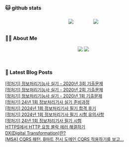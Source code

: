 
###  🐱 github stats  

<div id="main" align="center">
    <img src="https://github-readme-stats.vercel.app/api?username=peterica&count_private=true&show_icons=true&theme=radical"
        style="height: auto; margin-left: 20px; margin-right: 20px; padding: 10px;"/>
    <img src="https://github-readme-stats.vercel.app/api/top-langs/?username=peterica&layout=compact"   
        style="height: auto; margin-left: 20px; margin-right: 20px; padding: 10px;"/>
</div>

###  💁‍♀️ About Me  
<p align="center">
    <a href="https://peterica.tistory.com/"><img src="https://img.shields.io/badge/Blog-FF5722?style=flat-square&logo=Blogger&logoColor=white"/></a>
    <a href="mailto:ilovefran.ofm@gmail.com"><img src="https://img.shields.io/badge/Gmail-d14836?style=flat-square&logo=Gmail&logoColor=white&link=ilovefran.ofm@gmail.com"/></a>
</p>

<br>

### 📕 Latest Blog Posts   

<a href ="https://peterica.tistory.com/598"> [정처기] 정보처리기능사 실기 - 2020년 3회 기출문제 </a> <br><a href ="https://peterica.tistory.com/596"> [정처기] 정보처리기능사 실기 - 2020년 2회 기출문제 </a> <br><a href ="https://peterica.tistory.com/594"> [정처기] 정보처리기능사 실기 - 2020년 1회 기출문제 </a> <br><a href ="https://peterica.tistory.com/593"> [정처기] 24년 1회 정보처리기사 실기 준비과정 </a> <br><a href ="https://peterica.tistory.com/592"> [정처기] 2024년 1회 정보처리기사 필기 합격 후기 </a> <br><a href ="https://peterica.tistory.com/591"> [정처기] 2024년 1회 정보처리기사 필기 시험 유의사항 </a> <br><a href ="https://peterica.tistory.com/587"> [정처기] 24년 1회 정보처리기사 필기 시험 </a> <br><a href ="https://peterica.tistory.com/586"> HTTPS에서 HTTP 요청 블락 에러 해결하기 </a> <br><a href ="https://peterica.tistory.com/585"> DX(Digital Transformation)란? </a> <br><a href ="https://peterica.tistory.com/584"> [MSA] CQRS 패턴, B마트 전시 도메인 CQRS 적용하기를 보고... </a> <br>
